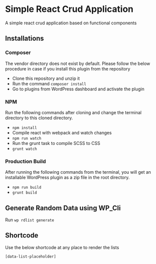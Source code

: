 # Simple React Crud Application
A simple react crud application based on functional components

## Installations

### Composer

The vendor directory does not exist by default. Please follow the below procedure in case if you install this plugin from the repository

* Clone this repository and unzip it
* Run the command ```composer install``` 
* Go to plugins from WordPress dashboard and activate the plugin

### NPM

Run the following commands after cloning and change the terminal directory to this cloned directory.

* `npm install`
* Compile react with webpack and watch changes
* `npm run watch`
* Run the grunt task to compile SCSS to CSS
* `grunt watch`

### Production Build

After running the following commands from the terminal, you will get an installable WordPress plugin as a zip file in the root directory.

* `npm run build`
* `grunt build`

## Generate Random Data using WP_Cli
Run `wp rdlist generate`

## Shortcode

Use the below shortcode at any place to render the lists

`[data-list-placeholder]`